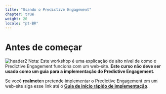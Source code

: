 ```yaml
---
title: "Usando o Predictive Engagement"
chapter: true
weight: 20
locale: "pt-BR"
---
```


# Antes de começar
![header2](/images/header2.png)
Nota: Este workshop é uma explicação de alto nível de como o Predictive Engagement funciona com um web-site. **Este curso não deve ser usado como um guia para a implementação do Predictive Engagement.** 


Se você **realmete**n pretende implementar o Predictive Engagement em um web-site siga esse link até o **[Guia de início rápido de implementação](https://all.docs.genesys.com/ATC/Current/AdminGuide/Get_Started_GenesysCloud)**.


